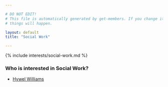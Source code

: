 ```yaml
---

# DO NOT EDIT!
# This file is automatically generated by get-members. If you change it, bad
# things will happen.

layout: default
title: "Social Work"

---
```


{% include interests/social-work.md %}

### Who is interested in Social Work?


* [Hywel Williams](/members/hywel-williams.html)
